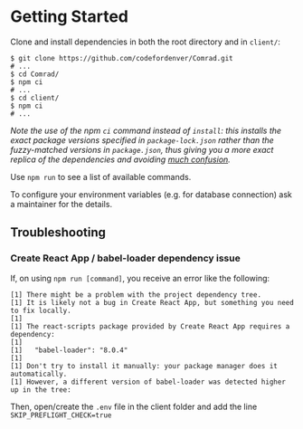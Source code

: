# Getting Started

Clone and install dependencies in both the root directory and in `client/`:

```shell
$ git clone https://github.com/codefordenver/Comrad.git
# ...
$ cd Comrad/
$ npm ci
# ...
$ cd client/
$ npm ci
# ...
```

_Note the use of the npm `ci` command instead of `install`: this installs the exact package versions specified in `package-lock.json` rather than the fuzzy-matched versions in `package.json`, thus giving you a more exact replica of the dependencies and avoiding [much confusion](https://stackoverflow.com/questions/45022048/why-does-npm-install-rewrite-package-lock-json)._

Use `npm run` to see a list of available commands.

To configure your environment variables (e.g. for database connection) ask a maintainer for the details.

## Troubleshooting

### Create React App / babel-loader dependency issue

If, on using `npm run [command]`, you receive an error like the following:

```
[1] There might be a problem with the project dependency tree.
[1] It is likely not a bug in Create React App, but something you need to fix locally.
[1]
[1] The react-scripts package provided by Create React App requires a dependency:
[1]
[1]   "babel-loader": "8.0.4"
[1]
[1] Don't try to install it manually: your package manager does it automatically.
[1] However, a different version of babel-loader was detected higher up in the tree:
```

Then, open/create the `.env` file in the client folder and add the line `SKIP_PREFLIGHT_CHECK=true`
